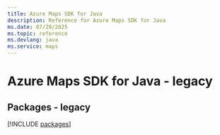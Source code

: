 ```yaml
---
title: Azure Maps SDK for Java
description: Reference for Azure Maps SDK for Java
ms.date: 07/29/2025
ms.topic: reference
ms.devlang: java
ms.service: maps
---
```

# Azure Maps SDK for Java - legacy
## Packages - legacy
[!INCLUDE [packages](maps-index.md)]